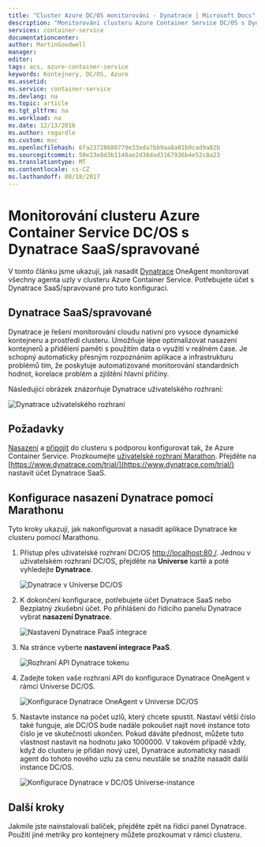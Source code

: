 ```yaml
---
title: "Cluster Azure DC/OS monitorování - Dynatrace | Microsoft Docs"
description: "Monitorování clusteru Azure Container Service DC/OS s Dynatrace. Nasaďte Dynatrace OneAgent pomocí řídicího panelu DC/OS."
services: container-service
documentationcenter: 
author: MartinGoodwell
manager: 
editor: 
tags: acs, azure-container-service
keywords: Kontejnery, DC/OS, Azure
ms.assetid: 
ms.service: container-service
ms.devlang: na
ms.topic: article
ms.tgt_pltfrm: na
ms.workload: na
ms.date: 12/13/2016
ms.author: rogardle
ms.custom: mvc
ms.openlocfilehash: 6fa23728680779e33eda7bb9aa8a01b9cad9a82b
ms.sourcegitcommit: 50e23e8d3b1148ae2d36dad3167936b4e52c8a23
ms.translationtype: MT
ms.contentlocale: cs-CZ
ms.lasthandoff: 08/18/2017
---
```

# <a name="monitor-an-azure-container-service-dcos-cluster-with-dynatrace-saasmanaged"></a>Monitorování clusteru Azure Container Service DC/OS s Dynatrace SaaS/spravované
V tomto článku jsme ukazují, jak nasadit [Dynatrace](https://www.dynatrace.com/) OneAgent monitorovat všechny agenta uzly v clusteru Azure Container Service. Potřebujete účet s Dynatrace SaaS/spravované pro tuto konfiguraci. 

## <a name="dynatrace-saasmanaged"></a>Dynatrace SaaS/spravované
Dynatrace je řešení monitorování cloudu nativní pro vysoce dynamické kontejneru a prostředí clusteru. Umožňuje lépe optimalizovat nasazení kontejnerů a přidělení paměti s použitím data o využití v reálném čase. Je schopný automaticky přesným rozpoznáním aplikace a infrastrukturu problémů tím, že poskytuje automatizované monitorování standardních hodnot, korelace problém a zjištění hlavní příčiny.

Následující obrázek znázorňuje Dynatrace uživatelského rozhraní:

![Dynatrace uživatelského rozhraní](./media/container-service-monitoring-dynatrace/dynatrace.png)

## <a name="prerequisites"></a>Požadavky 
[Nasazení](container-service-deployment.md) a [připojit](./../container-service-connect.md) do clusteru s podporou konfigurovat tak, že Azure Container Service. Prozkoumejte [uživatelské rozhraní Marathon](container-service-mesos-marathon-ui.md). Přejděte na [https://www.dynatrace.com/trial/](https://www.dynatrace.com/trial/) nastavit účet Dynatrace SaaS.  

## <a name="configure-a-dynatrace-deployment-with-marathon"></a>Konfigurace nasazení Dynatrace pomocí Marathonu
Tyto kroky ukazují, jak nakonfigurovat a nasadit aplikace Dynatrace ke clusteru pomocí Marathonu.

1. Přístup přes uživatelské rozhraní DC/OS [http://localhost:80 /](http://localhost:80/). Jednou v uživatelském rozhraní DC/OS, přejděte na **Universe** kartě a poté vyhledejte **Dynatrace**.

    ![Dynatrace v Universe DC/OS](./media/container-service-monitoring-dynatrace/dynatrace-universe.png)

2. K dokončení konfigurace, potřebujete účet Dynatrace SaaS nebo Bezplatný zkušební účet. Po přihlášení do řídicího panelu Dynatrace vybrat **nasazení Dynatrace**.

    ![Nastavení Dynatrace PaaS integrace](./media/container-service-monitoring-dynatrace/setup-paas.png)

3. Na stránce vyberte **nastavení integrace PaaS**. 

    ![Rozhraní API Dynatrace tokenu](./media/container-service-monitoring-dynatrace/api-token.png) 

4. Zadejte token vaše rozhraní API do konfigurace Dynatrace OneAgent v rámci Universe DC/OS. 

    ![Konfigurace Dynatrace OneAgent v Universe DC/OS](./media/container-service-monitoring-dynatrace/dynatrace-config.png)

5. Nastavte instance na počet uzlů, který chcete spustit. Nastaví větší číslo také funguje, ale DC/OS bude nadále pokoušet najít nové instance toto číslo je ve skutečnosti ukončen. Pokud dáváte přednost, můžete tuto vlastnost nastavit na hodnotu jako 1000000. V takovém případě vždy, když do clusteru je přidán nový uzel, Dynatrace automaticky nasadí agent do tohoto nového uzlu za cenu neustále se snažíte nasadit další instance DC/OS.

    ![Konfigurace Dynatrace v DC/OS Universe-instance](./media/container-service-monitoring-dynatrace/dynatrace-config2.png)

## <a name="next-steps"></a>Další kroky

Jakmile jste nainstalovali balíček, přejděte zpět na řídicí panel Dynatrace. Použití jiné metriky pro kontejnery můžete prozkoumat v rámci clusteru. 